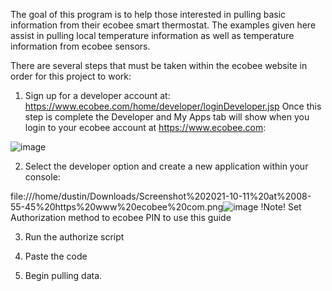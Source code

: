 The goal of this program is to help those interested in pulling basic information from their ecobee smart thermostat.  The examples given here assist in pulling local temperature information as well as temperature information from ecobee sensors.

There are several steps that must be taken within the ecobee website in order for this project to work:

1.  Sign up for a developer account at:  https://www.ecobee.com/home/developer/loginDeveloper.jsp
Once this step is complete the Developer and My Apps tab will show when you login to your ecobee account at https://www.ecobee.com: 

![image](https://user-images.githubusercontent.com/56071884/136790993-b6506a14-aa9f-436c-8dd6-22c8f73f957c.png)

2.  Select the developer option and create a new application within your console:

file:///home/dustin/Downloads/Screenshot%202021-10-11%20at%2008-55-45%20https%20www%20ecobee%20com.png![image](https://user-images.githubusercontent.com/56071884/136794194-56bdc9b3-d905-4b36-95db-8adb7b214b97.png)
!Note! Set Authorization method to ecobee PIN to use this guide

  
3.  Run the authorize script
  
4.  Paste the code
  
5.  Begin pulling data.
